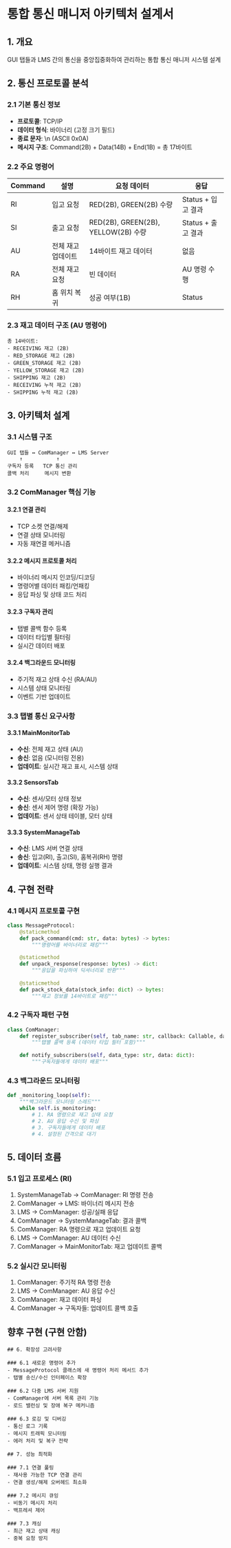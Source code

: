 # 통합 통신 매니저 아키텍처 설계서

## 1. 개요
GUI 탭들과 LMS 간의 통신을 중앙집중화하여 관리하는 통합 통신 매니저 시스템 설계

## 2. 통신 프로토콜 분석

### 2.1 기본 통신 정보
- **프로토콜**: TCP/IP
- **데이터 형식**: 바이너리 (고정 크기 필드)
- **종료 문자**: \n (ASCII 0x0A)
- **메시지 구조**: Command(2B) + Data(14B) + End(1B) = 총 17바이트

### 2.2 주요 명령어
| Command | 설명 | 요청 데이터 | 응답 |
|---------|------|-------------|------|
| RI | 입고 요청 | RED(2B), GREEN(2B) 수량 | Status + 입고 결과 |
| SI | 출고 요청 | RED(2B), GREEN(2B), YELLOW(2B) 수량 | Status + 출고 결과 |
| AU | 전체 재고 업데이트 | 14바이트 재고 데이터 | 없음 |
| RA | 전체 재고 요청 | 빈 데이터 | AU 명령 수행 |
| RH | 홈 위치 복귀 | 성공 여부(1B) | Status |

### 2.3 재고 데이터 구조 (AU 명령어)
```
총 14바이트:
- RECEIVING 재고 (2B)
- RED_STORAGE 재고 (2B) 
- GREEN_STORAGE 재고 (2B)
- YELLOW_STORAGE 재고 (2B)
- SHIPPING 재고 (2B)
- RECEIVING 누적 재고 (2B)
- SHIPPING 누적 재고 (2B)
```

## 3. 아키텍처 설계

### 3.1 시스템 구조
```
GUI 탭들 ↔ ComManager ↔ LMS Server
    ↑           ↑
구독자 등록   TCP 통신 관리
콜백 처리     메시지 변환
```

### 3.2 ComManager 핵심 기능

#### 3.2.1 연결 관리
- TCP 소켓 연결/해제
- 연결 상태 모니터링
- 자동 재연결 메커니즘

#### 3.2.2 메시지 프로토콜 처리
- 바이너리 메시지 인코딩/디코딩
- 명령어별 데이터 패킹/언패킹
- 응답 파싱 및 상태 코드 처리

#### 3.2.3 구독자 관리
- 탭별 콜백 함수 등록
- 데이터 타입별 필터링
- 실시간 데이터 배포

#### 3.2.4 백그라운드 모니터링
- 주기적 재고 상태 수신 (RA/AU)
- 시스템 상태 모니터링
- 이벤트 기반 업데이트

### 3.3 탭별 통신 요구사항

#### 3.3.1 MainMonitorTab
- **수신**: 전체 재고 상태 (AU)
- **송신**: 없음 (모니터링 전용)
- **업데이트**: 실시간 재고 표시, 시스템 상태

#### 3.3.2 SensorsTab  
- **수신**: 센서/모터 상태 정보
- **송신**: 센서 제어 명령 (확장 가능)
- **업데이트**: 센서 상태 테이블, 모터 상태

#### 3.3.3 SystemManageTab
- **수신**: LMS 서버 연결 상태
- **송신**: 입고(RI), 출고(SI), 홈복귀(RH) 명령
- **업데이트**: 시스템 상태, 명령 실행 결과

## 4. 구현 전략

### 4.1 메시지 프로토콜 구현
```python
class MessageProtocol:
    @staticmethod
    def pack_command(cmd: str, data: bytes) -> bytes:
        """명령어를 바이너리로 패킹"""
        
    @staticmethod
    def unpack_response(response: bytes) -> dict:
        """응답을 파싱하여 딕셔너리로 반환"""
        
    @staticmethod
    def pack_stock_data(stock_info: dict) -> bytes:
        """재고 정보를 14바이트로 패킹"""
```

### 4.2 구독자 패턴 구현
```python
class ComManager:
    def register_subscriber(self, tab_name: str, callback: Callable, data_types: List[str]):
        """탭별 콜백 등록 (데이터 타입 필터 포함)"""
        
    def notify_subscribers(self, data_type: str, data: dict):
        """구독자들에게 데이터 배포"""
```

### 4.3 백그라운드 모니터링
```python
def _monitoring_loop(self):
    """백그라운드 모니터링 스레드"""
    while self.is_monitoring:
        # 1. RA 명령으로 재고 상태 요청
        # 2. AU 응답 수신 및 파싱
        # 3. 구독자들에게 데이터 배포
        # 4. 설정된 간격으로 대기
```

## 5. 데이터 흐름

### 5.1 입고 프로세스 (RI)
1. SystemManageTab → ComManager: RI 명령 전송
2. ComManager → LMS: 바이너리 메시지 전송
3. LMS → ComManager: 성공/실패 응답
4. ComManager → SystemManageTab: 결과 콜백
5. ComManager: RA 명령으로 재고 업데이트 요청
6. LMS → ComManager: AU 데이터 수신
7. ComManager → MainMonitorTab: 재고 업데이트 콜백

### 5.2 실시간 모니터링
1. ComManager: 주기적 RA 명령 전송
2. LMS → ComManager: AU 응답 수신
3. ComManager: 재고 데이터 파싱
4. ComManager → 구독자들: 업데이트 콜백 호출


## 향후 구현 (구현 안함)
```
## 6. 확장성 고려사항

### 6.1 새로운 명령어 추가
- MessageProtocol 클래스에 새 명령어 처리 메서드 추가
- 탭별 송신/수신 인터페이스 확장

### 6.2 다중 LMS 서버 지원
- ComManager에 서버 목록 관리 기능
- 로드 밸런싱 및 장애 복구 메커니즘

### 6.3 로깅 및 디버깅
- 통신 로그 기록
- 메시지 트래픽 모니터링
- 에러 처리 및 복구 전략

## 7. 성능 최적화

### 7.1 연결 풀링
- 재사용 가능한 TCP 연결 관리
- 연결 생성/해제 오버헤드 최소화

### 7.2 메시지 큐잉
- 비동기 메시지 처리
- 백프레셔 제어

### 7.3 캐싱
- 최근 재고 상태 캐싱
- 중복 요청 방지
```